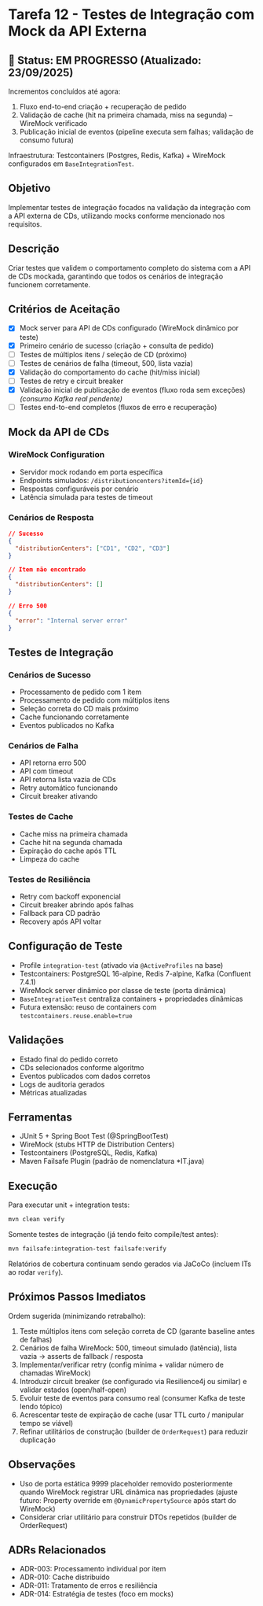 # Tarefa 12 - Testes de Integração com Mock da API Externa

## 🚧 Status: EM PROGRESSO (Atualizado: 23/09/2025)

Incrementos concluídos até agora:

1. Fluxo end-to-end criação + recuperação de pedido
2. Validação de cache (hit na primeira chamada, miss na segunda) – WireMock verificado
3. Publicação inicial de eventos (pipeline executa sem falhas; validação de consumo futura)

Infraestrutura: Testcontainers (Postgres, Redis, Kafka) + WireMock configurados em `BaseIntegrationTest`.

## Objetivo

Implementar testes de integração focados na validação da integração com a API externa de CDs, utilizando mocks conforme mencionado nos requisitos.

## Descrição

Criar testes que validem o comportamento completo do sistema com a API de CDs mockada, garantindo que todos os cenários de integração funcionem corretamente.

## Critérios de Aceitação

- [x] Mock server para API de CDs configurado (WireMock dinâmico por teste)
- [x] Primeiro cenário de sucesso (criação + consulta de pedido)
- [ ] Testes de múltiplos itens / seleção de CD (próximo)
- [ ] Testes de cenários de falha (timeout, 500, lista vazia)
- [x] Validação do comportamento do cache (hit/miss inicial)
- [ ] Testes de retry e circuit breaker
- [x] Validação inicial de publicação de eventos (fluxo roda sem exceções) *(consumo Kafka real pendente)*
- [ ] Testes end-to-end completos (fluxos de erro e recuperação)

## Mock da API de CDs

### WireMock Configuration

- Servidor mock rodando em porta específica
- Endpoints simulados: `/distributioncenters?itemId={id}`
- Respostas configuráveis por cenário
- Latência simulada para testes de timeout

### Cenários de Resposta

```json
// Sucesso
{
  "distributionCenters": ["CD1", "CD2", "CD3"]
}

// Item não encontrado
{
  "distributionCenters": []
}

// Erro 500
{
  "error": "Internal server error"
}
```

## Testes de Integração

### Cenários de Sucesso

- Processamento de pedido com 1 item
- Processamento de pedido com múltiplos itens
- Seleção correta do CD mais próximo
- Cache funcionando corretamente
- Eventos publicados no Kafka

### Cenários de Falha

- API retorna erro 500
- API com timeout
- API retorna lista vazia de CDs
- Retry automático funcionando
- Circuit breaker ativando

### Testes de Cache

- Cache miss na primeira chamada
- Cache hit na segunda chamada
- Expiração do cache após TTL
- Limpeza do cache

### Testes de Resiliência

- Retry com backoff exponencial
- Circuit breaker abrindo após falhas
- Fallback para CD padrão
- Recovery após API voltar

## Configuração de Teste

- Profile `integration-test` (ativado via `@ActiveProfiles` na base)
- Testcontainers: PostgreSQL 16-alpine, Redis 7-alpine, Kafka (Confluent 7.4.1)
- WireMock server dinâmico por classe de teste (porta dinâmica)
- `BaseIntegrationTest` centraliza containers + propriedades dinâmicas
- Futura extensão: reuso de containers com `testcontainers.reuse.enable=true`

## Validações

- Estado final do pedido correto
- CDs selecionados conforme algoritmo
- Eventos publicados com dados corretos
- Logs de auditoria gerados
- Métricas atualizadas

## Ferramentas

- JUnit 5 + Spring Boot Test (@SpringBootTest)
- WireMock (stubs HTTP de Distribution Centers)
- Testcontainers (PostgreSQL, Redis, Kafka)
- Maven Failsafe Plugin (padrão de nomenclatura *IT.java)

## Execução

Para executar unit + integration tests:

```bash
mvn clean verify
```

Somente testes de integração (já tendo feito compile/test antes):

```bash
mvn failsafe:integration-test failsafe:verify
```

Relatórios de cobertura continuam sendo gerados via JaCoCo (incluem ITs ao rodar `verify`).

## Próximos Passos Imediatos

Ordem sugerida (minimizando retrabalho):

1. Teste múltiplos itens com seleção correta de CD (garante baseline antes de falhas)
2. Cenários de falha WireMock: 500, timeout simulado (latência), lista vazia → asserts de fallback / resposta
3. Implementar/verificar retry (config mínima + validar número de chamadas WireMock)
4. Introduzir circuit breaker (se configurado via Resilience4j ou similar) e validar estados (open/half-open)
5. Evoluir teste de eventos para consumo real (consumer Kafka de teste lendo tópico)
6. Acrescentar teste de expiração de cache (usar TTL curto / manipular tempo se viável)
7. Refinar utilitários de construção (builder de `OrderRequest`) para reduzir duplicação

## Observações

- Uso de porta estática 9999 placeholder removido posteriormente quando WireMock registrar URL dinâmica nas propriedades (ajuste futuro: Property override em `@DynamicPropertySource` após start do WireMock)
- Considerar criar utilitário para construir DTOs repetidos (builder de OrderRequest)

## ADRs Relacionados

- ADR-003: Processamento individual por item
- ADR-010: Cache distribuído
- ADR-011: Tratamento de erros e resiliência
- ADR-014: Estratégia de testes (foco em mocks)
